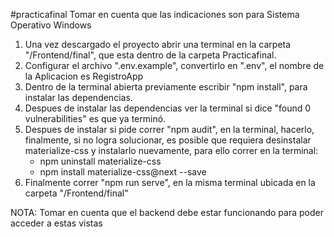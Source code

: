 #practicafinal
Tomar en cuenta que las indicaciones son para Sistema Operativo Windows
1. Una vez descargado el proyecto abrir una terminal en la carpeta "/Frontend/final", que esta dentro de la carpeta Practicafinal.
2. Configurar el archivo ".env.example", convertirlo en ".env", el nombre de la Aplicacion es RegistroApp
3. Dentro de la terminal abierta previamente escribir "npm install", para instalar las dependencias.
4. Despues de instalar las dependencias ver la terminal si dice "found 0 vulnerabilities" es que ya terminó.
5. Despues de instalar si pide correr "npm audit", en la terminal, hacerlo, finalmente, si no logra solucionar, es posible que requiera desinstalar materialize-css y instalarlo nuevamente, para ello correr en la terminal:
    * npm uninstall materialize-css
    * npm install materialize-css@next --save
6. Finalmente correr "npm run serve", en la misma terminal ubicada en la carpeta "/Frontend/final"

NOTA: Tomar en cuenta que el backend debe estar funcionando para poder acceder a estas vistas